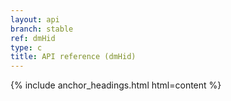 ```yaml
---
layout: api
branch: stable
ref: dmHid
type: c
title: API reference (dmHid)
---
```

{% include anchor_headings.html html=content %}